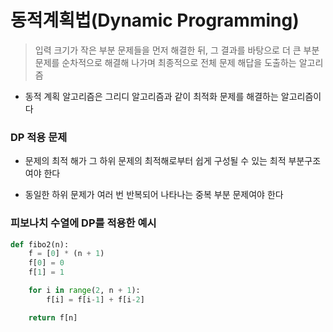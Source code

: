 # 동적계획법(Dynamic Programming)

> 입력 크기가 작은 부분 문제들을 먼저 해결한 뒤, 그 결과를 바탕으로 더 큰 부분 문제를 순차적으로 해결해 나가며 최종적으로 전체 문제 해답을 도출하는 알고리즘

- 동적 계획 알고리즘은 그리디 알고리즘과 같이 최적화 문제를 해결하는 알고리즘이다

### DP 적용 문제

- 문제의 최적 해가 그 하위 문제의 최적해로부터 쉽게 구성될 수 있는 최적 부분구조여야 한다

- 동일한 하위 문제가 여러 번 반복되어 나타나는 중복 부분 문제여야 한다

### 피보나치 수열에 DP를 적용한 예시

```python
def fibo2(n):
    f = [0] * (n + 1)
    f[0] = 0
    f[1] = 1

    for i in range(2, n + 1):
        f[i] = f[i-1] + f[i-2]

    return f[n]

```


